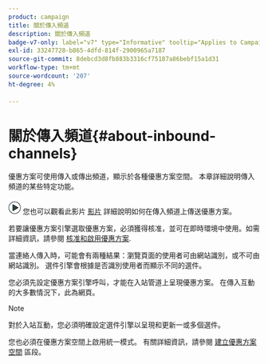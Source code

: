 ```yaml
---
product: campaign
title: 關於傳入頻道
description: 關於傳入頻道
badge-v7-only: label="v7" type="Informative" tooltip="Applies to Campaign Classic v7 only"
exl-id: 33247728-b865-4dfd-814f-2900965a7187
source-git-commit: 8debcd3d8fb883b3316cf75187a86bebf15a1d31
workflow-type: tm+mt
source-wordcount: '207'
ht-degree: 4%

---
```


# 關於傳入頻道{#about-inbound-channels}



優惠方案可使用傳入或傳出頻道，顯示於各種優惠方案空間。 本章詳細說明傳入頻道的某些特定功能。

![](assets/do-not-localize/how-to-video.png) 您也可以觀看此影片 [影片](https://helpx.adobe.com/campaign/classic/how-to/deliver-an-offer-on-inbound-channel-in-acv6.html) 詳細說明如何在傳入頻道上傳送優惠方案。

若要讓優惠方案引擎選取優惠方案，必須獲得核准，並可在即時環境中使用。如需詳細資訊，請參閱 [核准和啟用優惠方案](../../interaction/using/approving-and-activating-an-offer.md).

當連絡人傳入時，可能會有兩種結果：瀏覽頁面的使用者可由網站識別，或不可由網站識別。 選件引擎會根據是否識別使用者而顯示不同的選件。

您必須先設定優惠方案引擎呼叫，才能在入站管道上呈現優惠方案。 在傳入互動的大多數情況下，此為網頁。

>[!NOTE]
>
>對於入站互動，您必須明確設定選件引擎以呈現和更新一或多個選件。
>
>您也必須在優惠方案空間上啟用統一模式。 有關詳細資訊，請參閱 [建立優惠方案空間](../../interaction/using/creating-offer-spaces.md) 區段。
